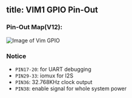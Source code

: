 title: VIM1 GPIO Pin-Out
---

### Pin-Out Map(V12):
![Image of Vim GPIO](/images/vim1/vim_pinout.png)


### Notice

* `PIN17-20`: for UART debugging
* `PIN29-33`: iomux for I2S
* `PIN36`: 32.768KHz clock output
* `PIN38`: enable signal for whole system power

